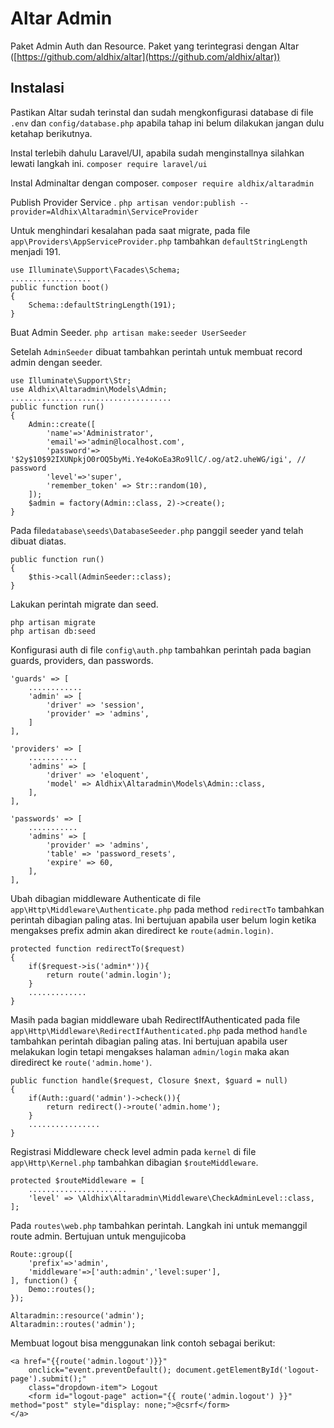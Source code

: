 # Altar Admin
Paket Admin Auth dan Resource. Paket yang terintegrasi dengan Altar ([https://github.com/aldhix/altar](https://github.com/aldhix/altar))

## Instalasi
Pastikan Altar sudah terinstal dan sudah mengkonfigurasi database di file `.env` dan `config/database.php` apabila tahap ini belum dilakukan jangan dulu ketahap berikutnya. 

Instal terlebih dahulu Laravel/UI, apabila sudah menginstallnya silahkan lewati langkah ini. 
`composer require laravel/ui`

Instal Adminaltar dengan composer.
`composer require aldhix/altaradmin`

Publish Provider Service .
`php artisan vendor:publish --provider=Aldhix\Altaradmin\ServiceProvider`

Untuk menghindari kesalahan pada saat migrate, pada file `app\Providers\AppServiceProvider.php` tambahkan `defaultStringLength` menjadi 191.

    use Illuminate\Support\Facades\Schema;
    ..................
    public function boot()
    {
    	Schema::defaultStringLength(191);
    }

Buat Admin Seeder.
`php artisan make:seeder UserSeeder`

Setelah `AdminSeeder` dibuat tambahkan perintah untuk membuat record admin dengan seeder.

    use Illuminate\Support\Str;
    use Aldhix\Altaradmin\Models\Admin;
    ....................................
    public function run()
    {
	    Admin::create([
		    'name'=>'Administrator',
		    'email'=>'admin@localhost.com',
		    'password'=> '$2y$10$92IXUNpkjO0rOQ5byMi.Ye4oKoEa3Ro9llC/.og/at2.uheWG/igi', // password
		    'level'=>'super',
		    'remember_token' => Str::random(10),
	    ]);
	    $admin = factory(Admin::class, 2)->create();
    }


Pada file`database\seeds\DatabaseSeeder.php` panggil seeder yand telah dibuat diatas.

    public function run()
    {
	    $this->call(AdminSeeder::class);
    }

Lakukan perintah migrate dan seed.

    php artisan migrate
    php artisan db:seed

Konfigurasi auth di file `config\auth.php` tambahkan perintah pada bagian guards, providers, dan passwords.

    'guards' => [
	    ............
	    'admin' => [
		    'driver' => 'session',
		    'provider' => 'admins',
	    ]
    ],
    
    'providers' => [
	    ...........
	    'admins' => [
		    'driver' => 'eloquent',
		    'model' => Aldhix\Altaradmin\Models\Admin::class,
	    ],
    ],
    
    'passwords' => [
	    ...........
	    'admins' => [
		    'provider' => 'admins',
		    'table' => 'password_resets',
		    'expire' => 60,
	    ],
    ],


Ubah dibagian middleware Authenticate di file `app\Http\Middleware\Authenticate.php` pada method `redirectTo` tambahkan perintah dibagian paling atas. Ini bertujuan apabila user belum login ketika mengakses prefix admin akan diredirect ke `route(admin.login)`.

    protected function redirectTo($request)
    {
	    if($request->is('admin*')){
		    return route('admin.login');
	    }
	    .............
    }



Masih pada bagian middleware ubah RedirectIfAuthenticated pada file `app\Http\Middleware\RedirectIfAuthenticated.php` pada method `handle` tambahkan perintah  dibagian paling atas. Ini bertujuan apabila user melakukan login tetapi mengakses halaman `admin/login` maka akan diredirect ke `route('admin.home')`.

    public function handle($request, Closure $next, $guard = null)
    {
	    if(Auth::guard('admin')->check()){
		    return redirect()->route('admin.home');
	    }
	    ................
    }

Registrasi Middleware check level admin pada `kernel` di file `app\Http\Kernel.php` tambahkan dibagian `$routeMiddleware`.

    protected $routeMiddleware = [
	    ......................
	    'level' => \Aldhix\Altaradmin\Middleware\CheckAdminLevel::class,
    ];


Pada `routes\web.php` tambahkan perintah. Langkah ini untuk memanggil route admin. Bertujuan untuk mengujicoba

    Route::group([
		'prefix'=>'admin',
		'middleware'=>['auth:admin','level:super'],
	], function() {
	    Demo::routes();
    });
    
    Altaradmin::resource('admin');
    Altaradmin::routes('admin');


Membuat logout bisa menggunakan link contoh sebagai berikut:

    <a href="{{route('admin.logout')}}" 
	    onclick="event.preventDefault(); document.getElementById('logout-page').submit();" 
	    class="dropdown-item"> Logout
	    <form id="logout-page" action="{{ route('admin.logout') }}" method="post" style="display: none;">@csrf</form>
    </a>
